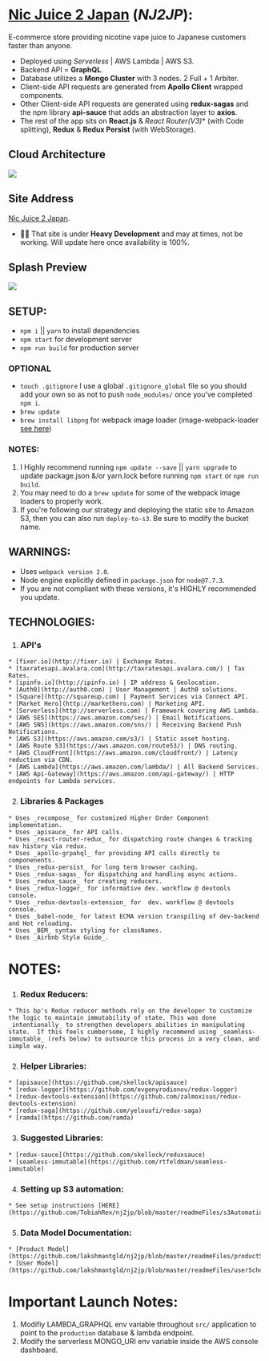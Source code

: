 # [Nic Juice 2 Japan](https://nj2jp.com) (_NJ2JP_):
E-commerce store providing nicotine vape juice to Japanese customers faster than anyone.
  - Deployed using _Serverless_ | AWS Lambda | AWS S3.  
  - Backend API = **GraphQL**.
  - Database utilizes a **Mongo Cluster** with 3 nodes. 2 Full + 1 Arbiter.
  - Client-side API requests are generated from **Apollo Client** wrapped components.
  - Other Client-side API requests are generated using **redux-sagas** and the npm library **api-sauce** that adds an abstraction layer to **axios**.
  - The rest of the app sits on **React.js** & **React Router*(V3)** (with Code splitting), **Redux** & **Redux Persist** (with WebStorage).

## Cloud Architecture
<img src="http://i.imgur.com/00So8Ua.png" />

## Site Address
 [Nic Juice 2 Japan](https://d2ezb8t4pwbclo.cloudfront.net).
  - ☝🏼 That site is under **Heavy Development** and may at times, not be working.  Will update here once availability is 100%.

## Splash Preview
<img src="http://i.imgur.com/wuHyw50.png" />

## SETUP:
  - `npm i` || `yarn` to install dependencies
  - `npm start` for development server
  - `npm run build` for production server

  ### OPTIONAL
  - `touch .gitignore` I use a global `.gitignore_global` file so you should add your own so as not to push `node_modules/` once you've completed `npm i`.
  - `brew update`
  - `brew install libpng` for webpack image loader (image-webpack-loader [see here](https://github.com/tcoopman/image-webpack-loader))

  ### NOTES:
  1. I Highly recommend running `npm update --save` || `yarn upgrade` to update package.json &/or yarn.lock before running `npm start` or `npm run build`.
  2. You may need to do a `brew update` for some of the webpack image loaders to properly work.
  3. If you're following our strategy and deploying the static site to Amazon S3, then you can also run `deploy-to-s3`.  Be sure to modify the bucket name.

## WARNINGS:
  * Uses `webpack version 2.0`.
  * Node engine explicitly defined in `package.json` for `node@7.7.3`.
  * If you are not compliant with these versions, it's HIGHLY recommended you update.

## TECHNOLOGIES:
  1. ### API's
    * [fixer.io](http://fixer.io) | Exchange Rates.
    * [taxratesapi.avalara.com](http://taxratesapi.avalara.com/) | Tax Rates.
    * [ipinfo.io](http://ipinfo.io) | IP address & Geolocation.
    * [Auth0](http://auth0.com) | User Management | Auth0 solutions.
    * [Square](http://squareup.com) | Payment Services via Connect API.
    * [Market Hero](http://markethero.com) | Marketing API.
    * [Serverless](http://serverless.com) | Framework covering AWS Lambda.
    * [AWS SES](https://aws.amazon.com/ses/) | Email Notifications.
    * [AWS SNS](https://aws.amazon.com/sns/) | Receiving Backend Push Notifications.
    * [AWS S3](https://aws.amazon.com/s3/) | Static asset hosting.
    * [AWS Route 53](https://aws.amazon.com/route53/) | DNS routing.
    * [AWS CloudFront](https://aws.amazon.com/cloudfront/) | Latency reduction via CDN.
    * [AWS Lambda](https://aws.amazon.com/lambda/) | All Backend Services.
    * [AWS Api-Gateway](https://aws.amazon.com/api-gateway/) | HTTP endpoints for Lambda services.
  2. ### Libraries & Packages
    * Uses _recompose_ for customized Higher Order Component implementation.
    * Uses _apisauce_ for API calls.
    * Uses _react-router-redux_ for dispatching route changes & tracking nav history via redux.
    * Uses _apollo-grpahql_ for providing API calls directly to componenents.
    * Uses _redux-persist_ for long term browser caching.
    * Uses _redux-sagas_ for dispatching and handling async actions.
    * Uses _redux_sauce_ for creating reducers.
    * Uses _redux-logger_ for informative dev. workflow @ devtools console.  
    * Uses _redux-devtools-extension_ for  dev. workflow @ devtools console.
    * Uses _babel-node_ for latest ECMA version transpiling of dev-backend and Hot reloading.
    * Uses _BEM_ syntax styling for classNames.
    * Uses _Airbnb Style Guide_.

# NOTES:
  1. ### Redux Reducers:
    * This bp's Redux reducer methods rely on the developer to customize the logic to maintain immutability of state. This was done _intentionally_ to strengthen developers abilities in manipulating state.  If this feels cumbersome, I highly recommend using _seamless-immutable_ (refs below) to outsource this process in a very clean, and simple way.
  2. ### Helper Libraries:
    * [apisauce](https://github.com/skellock/apisauce)
    * [redux-logger](https://github.com/evgenyrodionov/redux-logger)
    * [redux-devtools-extension](https://github.com/zalmoxisus/redux-devtools-extension)
    * [redux-saga](https://github.com/yelouafi/redux-saga)
    * [ramda](https://github.com/ramda)
  3. ### Suggested Libraries:
    * [redux-sauce](https://github.com/skellock/reduxsauce)
    * [seamless-immutable](https://github.com/rtfeldman/seamless-immutable)
  4. ### Setting up S3 automation:
    * See setup instructions [HERE](https://github.com/TobiahRex/nj2jp/blob/master/readmeFiles/s3Automation.md).
  5. ### Data Model Documentation:
    * [Product Model](https://github.com/lakshmantgld/nj2jp/blob/master/readmeFiles/productSchema.md)
    * [User Model](https://github.com/lakshmantgld/nj2jp/blob/master/readmeFiles/userSchema.md)

# Important Launch Notes:
  1. Modifiy LAMBDA_GRAPHQL env variable throughout `src/` application to point to the `production` database & lambda endpoint.
  2. Modify the serverless MONGO_URI env variable inside the AWS console dashboard.
